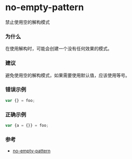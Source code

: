 # no-empty-pattern

禁止使用空的解构模式

### 为什么

在使用解构时，可能会创建一个没有任何效果的模式。

### 建议

避免使用空的解构模式，如果需要使用默认值，应该使用等号。

### 错误示例

```js
var {} = foo;
```

### 正确示例

```js
var {a = {}} = foo;
```

### 参考

- [no-empty-pattern](https://eslint.org/docs/rules/no-empty-pattern)